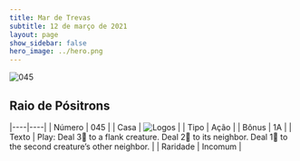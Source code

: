 ```yaml
---
title: Mar de Trevas
subtitle: 12 de março de 2021
layout: page
show_sidebar: false
hero_image: ../hero.png
---
```


![045](https://cdn.keyforgegame.com/media/card_front/pt/496_045_9RQFX349V37W_pt.png)

## Raio de Pósitrons

|----|----|
| Número | 045 |
| Casa | ![Logos](https://archonarcana.com/images/thumb/c/ce/Logos.png/22px-Logos.png "Logos") |
| Tipo | Ação |
| Bônus | 1A |
| Texto | Play: Deal 3 to a flank creature. Deal 2 to its neighbor. Deal 1 to the second creature’s other neighbor. |
| Raridade | Incomum |
